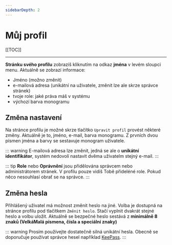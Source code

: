 ```yaml
---
sidebarDepth: 2
---
```


# Můj profil

[[TOC]]

---

**Stránku svého profilu** zobrazíš kliknutím na odkaz **jména** v levém sloupci menu. Aktuálně se zobrazí informace:
- Jméno (možno změnit)
- e-mailová adresa (unikátní na uživatele, změnit lze ale skrze správce stránek)
- tvoje role: jaké práva máš v systému
- výchozí barva monogramu

## Změna nastavení

Na stránce profilu je možné skrze tlačítko `Upravit profil` provést některé změny. Aktuálně je to, jméno, e-mail, barva monogramu.
Z prvních dvou písmen jména a barvy se sestavuje monogram uživatele.

::: warning
E-mailová adresa lze změnit, jedná se ale o **unikátní identifikátor**, systém nedovolí nastavit dvěma uživatelm stejný e-mail.
:::

::: tip
**Role** nebo **Oprávnění** jsou přidělována správcem nebo administrátorem stránek. V profilu pouze vidíš Tobě přideléné role.
Pokud něco nesouhlasí obrať se na správce.
:::

## Změna hesla
Přihlášený uživatel má možnost změnit heslo na jiné. 
Volba je dostupná na stránce profilu pod tlačítkem `Změnit heslo`. Stačí vyplnit dvakrát stejné heslo a volbu uložit.
Aktuálně se bezpečné heslo sestává z **minimálně 8 znaků (VelkáMalá písmena, čísla a speciální znaky)**

::: warning
Prosím používejte dostatečně silná unikátní hesla. Obecně se doporučuje používat správce hesel například [KeePass](https://keepass.info/).
:::